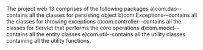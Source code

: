 The project web 13 comprises of the following packages
a)com.dao--contains all the classes for persisting object
b)com.Exceptions--contains all the classes for throwing exceptions
c)com.controller--contains all the classes for Servlet that performs the core operations
d)com.model--contains all the entity classes
e)com.util--contains all the utility classes containing all the utility functions.
